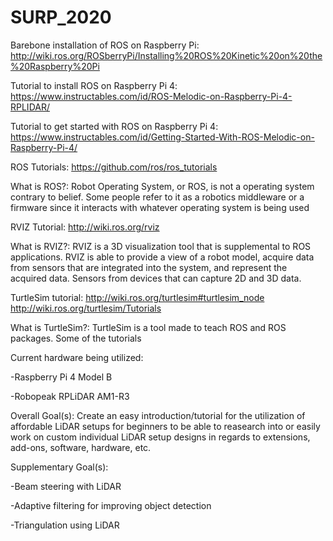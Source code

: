 # SURP_2020

Barebone installation of ROS on Raspberry Pi:
http://wiki.ros.org/ROSberryPi/Installing%20ROS%20Kinetic%20on%20the%20Raspberry%20Pi

Tutorial to install ROS on Raspberry Pi 4:
https://www.instructables.com/id/ROS-Melodic-on-Raspberry-Pi-4-RPLIDAR/

Tutorial to get started with ROS on Raspberry Pi 4:
https://www.instructables.com/id/Getting-Started-With-ROS-Melodic-on-Raspberry-Pi-4/

ROS Tutorials:
https://github.com/ros/ros_tutorials

What is ROS?:
Robot Operating System, or ROS, is not a operating system contrary to belief. Some people refer to it as a robotics middleware or a firmware since it interacts with whatever operating system is being used 

RVIZ Tutorial:
http://wiki.ros.org/rviz

What is RVIZ?:
RVIZ is a 3D visualization tool that is supplemental to ROS applications. RVIZ is able to provide a view of a robot model, acquire data from sensors that are integrated into the system, and represent the acquired data. Sensors from devices that can capture 2D and 3D data.

TurtleSim tutorial:
http://wiki.ros.org/turtlesim#turtlesim_node
http://wiki.ros.org/turtlesim/Tutorials

What is TurtleSim?:
TurtleSim is a tool made to teach ROS and ROS packages. Some of the tutorials 

Current hardware being utilized:

-Raspberry Pi 4 Model B

-Robopeak RPLiDAR AM1-R3

Overall Goal(s):
Create an easy introduction/tutorial for the utilization of affordable LiDAR setups for beginners to be able to reasearch into or easily work on custom individual LiDAR setup designs in regards to extensions, add-ons, software, hardware, etc.

Supplementary Goal(s):

-Beam steering with LiDAR

-Adaptive filtering for improving object detection

-Triangulation using LiDAR

